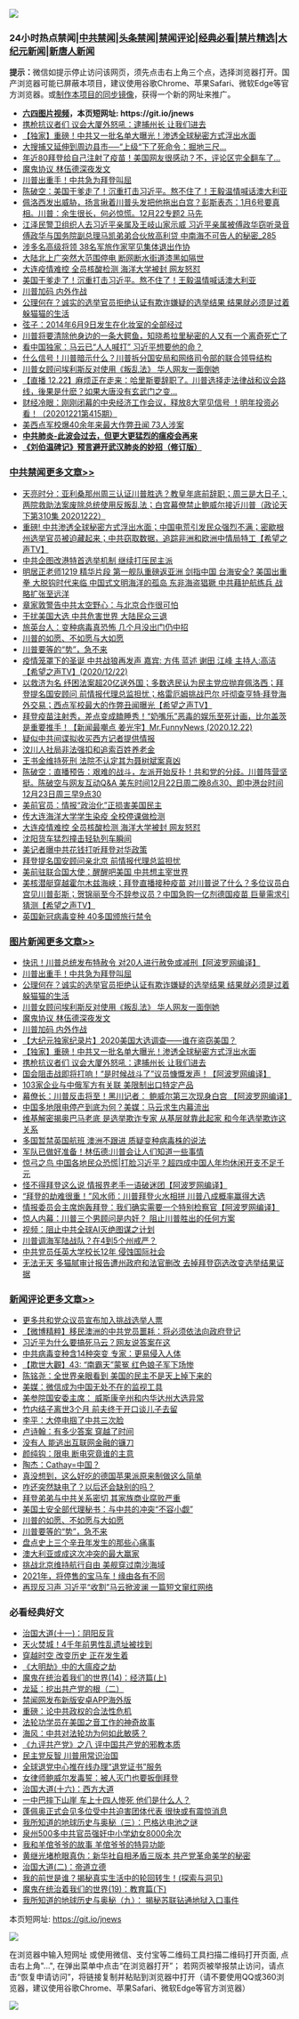 ![](https://raw.githubusercontent.com/fqnews/bnews/master/64photo/fqnews-qr.jpg)

<div id="tt">
<h3>24小时热点禁闻|<a href="#%E4%B8%AD%E5%85%B1%E7%A6%81%E9%97%BB%E6%9B%B4%E5%A4%9A%E6%96%87%E7%AB%A0">中共禁闻</a>|<a href="#%E5%9B%BE%E7%89%87%E6%96%B0%E9%97%BB%E6%9B%B4%E5%A4%9A%E6%96%87%E7%AB%A0">头条禁闻</a>|<a href="#%E6%96%B0%E9%97%BB%E8%AF%84%E8%AE%BA%E6%9B%B4%E5%A4%9A%E6%96%87%E7%AB%A0">禁闻评论|<a href="#%E5%BF%85%E7%9C%8B%E7%BB%8F%E5%85%B8%E5%A5%BD%E6%96%87">经典必看|<a href="/video.md#%E7%A6%81%E7%89%87%E7%B2%BE%E9%80%89">禁片精选</a>|<a href="https://github.com/fqnews/djy/blob/master/gb/nf1351518.md#1">大纪元新闻</a>|<a href="https://github.com/fqnews/ntdtv/blob/master/gb/prog204.md#1">新唐人新闻</a></h3>
<div><b>提示：</b>微信如提示停止访问该网页，须先点击右上角三个点，选择浏览器打开。国产浏览器可能已屏蔽本项目，建议使用谷歌Chrome、苹果Safari、微软Edge等官方浏览器。或<a href="https://github.com/fqnews/bnews/blob/master/%E5%88%B6%E4%BD%9Cgit%E7%A6%81%E9%97%BB%E9%95%9C%E5%83%8F.md">制作本项目的同步镜像</a>，获得一个新的网址来推广。</div>
<ul>
<li><b><a href="http://d1.bdrive.tk/64.mp4" target="_blank">六四图片视频</a>，本页短网址: https://git.io/jnews</b></li>
<li><a href="/topimagenews/20201222/1452789.md">携枪抗议者们 议会大厦外怒吼：逮捕州长 让我们进去</a></li>
<li><a href="/topimagenews/20201222/1452823.md">【独家】重磅！中共又一批名单大曝光！渗透全球秘密方式浮出水面</a></li>
<li><a href="/cbnews/20201222/1452860.md">大搜捕又延伸到周边县市──“上级“下了死命令：掘地三尺…</a></li>
<li><a href="/comments/20201222/1452795.md">年近80拜登给自己注射了疫苗！美国网友很感动？不，评论区完全翻车了…</a></li>
<li><a href="/topimagenews/20201222/1452994.md">魔鬼协议 林伍德深夜发文</a></li>
<li><a href="/topimagenews/20201223/1453180.md">川普出重手！中共急为拜登叫屈</a></li>
<li><a href="/cbnews/20201222/1452909.md">陈破空：美国干爹走了！沉重打击习近平。熬不住了！王毅温情喊话澳大利亚</a></li>
<li><a href="/bannedvideo/20201223/1453177.md">佩洛西发出威胁，扬言揪着川普头发把他拖出白宫？彭斯表态：1月6号要真相。川普：余生很长，何必惊慌。12月22专题2 马先</a></li>
<li><a href="/comments/20201223/1453195.md">江泽民警卫组织人去习近平亲属及王岐山家示威 习近平亲属被傅政华窃听录音 傅政华与国务院副总理马凯弟弟合伙放高利贷 中南海不可告人的秘密_285</a></li>
<li><a href="/cbnews/20201222/1452844.md">涉多名高级将领 38名军旅作家罕见集体退出作协</a></li>
<li><a href="/cbnews/20201222/1452970.md">大陆北上广突然大范围停电 断网断水街道漆黑如隔世</a></li>
<li><a href="/cbnews/20201223/1453139.md">大连疫情难控 全员核酸检测 海洋大学被封 网友怒怼</a></li>
<li><a href="/taiwannews/20201222/1453013.md">美国干爹走了！沉重打击习近平。熬不住了！王毅温情喊话澳大利亚</a></li>
<li><a href="/topimagenews/20201222/1452914.md">川普加码 内外作战</a></li>
<li><a href="/topimagenews/20201222/1453017.md">公理何在？诚实的选举官员拒绝认证有欺诈嫌疑的选举结果 结果就必须是过着躲猫猫的生活</a></li>
<li><a href="/cnnews/20201222/1452796.md">弦子：2014年6月9日发生在化妆室的全部经过</a></li>
<li><a href="/bannedvideo/20201222/1452766.md">川普将要清除他身边的一条大鳄鱼，知晓希拉里秘密的人又有一个离奇死亡了</a></li>
<li><a href="/finance/20201223/1453178.md">看中国独家：马云已“人人喊打” 习近平想要他的命？</a></li>
<li><a href="/cnnews/20201223/1453142.md">什么信号！川普暗示什么？川普拆分国安局和网络司令部的联合领导结构</a></li>
<li><a href="/topimagenews/20201222/1453016.md">川普女顾问埃利斯反对使用《叛乱法》 华人网友一面倒她</a></li>
<li><a href="/bannedvideo/20201223/1453196.md">【直播 12.22】麻烦正在走来：哈里斯要辞职了。川普选择走法律战和议会路线，後果是什麽？如果大唐没有玄武门之变…</a></li>
<li><a href="/bannedvideo/20201222/1452763.md">财经冷眼：刚刚闭幕的中央经济工作会议，释放8大罕见信号 ！明年投资必看！（20201221第415期）</a></li>
<li><a href="/cnnews/20201223/1453112.md">美西点军校爆40余年来最大作弊丑闻 73人涉案</a></li>
<li><b><a href="/comments/20200211/1275071.md" target="_blank">中共肺炎-此波会过去，但更大更猛烈的瘟疫会再来</a></b></li>
<li><b><a href="/comments/20200207/1272816.md" target="_blank">《刘伯温碑记》预言避开武汉肺炎的妙招（修订版）</a></b></li>
</ul>
</div>

<div class="catlist">
<h3><a href="/cbnews/" target="_blank">中共禁闻</a><span><a href="/cbnews/" target="_blank" rel="nofollow">更多文章>></a></span></h3>
<ul>
<li><a href="/cbnews/20201223/1453367.md" target="_blank">天亮时分：亚利桑那州周三认证川普胜选？教皇年底前辞职；周三是大日子；两院救助法案废除总统使用反叛乱法；白宫幕僚禁止鲍威尔接近川普（政论天下第310集 20201222）</a></li>
<li><a href="/cbnews/20201223/1453331.md" target="_blank">重磅! 中共渗透全球秘密方式浮出水面；中国电荒引发民众强烈不满；密歇根州选举官员被迫藏起来；中共窃取数据，追踪非洲和欧洲中情局特工【希望之声TV】</a></li>
<li><a href="/cbnews/20201223/1453326.md" target="_blank">中共企图改港特首选举机制 继续打压民主派</a></li>
<li><a href="/cbnews/20201223/1453303.md" target="_blank">明居正老师1219 精华片段 第一舰队重磅返亚洲 剑指中国 台海安全? 美国出重拳 大脱钩时代来临 中国式文明海洋的孤岛 东非海盗猖獗 中共藉护航练兵 战略扩张至远洋</a></li>
<li><a href="/cbnews/20201223/1453287.md" target="_blank">章家敦警告中共太空野心：与北京合作很可怕</a></li>
<li><a href="/cbnews/20201223/1453286.md" target="_blank">干扰美国大选 中共危害世界 大陆民众三退</a></li>
<li><a href="/cbnews/20201223/1452961.md" target="_blank">旅英台人：变种病毒真恐怖 几个月没出门仍中招</a></li>
<li><a href="/comments/20201223/1453004.md" target="_blank">川普的如愿、不如愿与大如愿</a></li>
<li><a href="/comments/20201223/1453209.md" target="_blank">川普要等的“势”，急不来</a></li>
<li><a href="/cbnews/20201223/1453227.md" target="_blank">疫情笼罩下的圣诞   中共战狼再发声 嘉宾: 方伟 蓝述 谢田 江峰 主持人:高洁【希望之声TV】(2020/12/22)</a></li>
<li><a href="/cbnews/20201223/1453190.md" target="_blank">以救济为名 纾困法案超20亿送外国；多数选民认为民主党应抛弃佩洛西；拜登提名国安顾问 前情报代理总监担忧；格雷厄姆挑战巴尔 吁彻查亨特‧拜登海外交易；西点军校最大的作弊丑闻曝光【希望之声TV】</a></li>
<li><a href="/cbnews/20201223/1453183.md" target="_blank">拜登疫苗注射秀，差点变成瞌睡秀！“奶嘴乐”恶毒的娱乐至死计画，比尔盖茨是重要推手！【新闻最嘲点 姜光宇】Mr.FunnyNews (2020.12.22)‬</a></li>
<li><a href="/cbnews/20201223/1453175.md" target="_blank">疑似中共间谍拟收买西方记者提供情报</a></li>
<li><a href="/cbnews/20201223/1453164.md" target="_blank">汶川人社局非法强扣和追索百姓养老金</a></li>
<li><a href="/cbnews/20201223/1453163.md" target="_blank">王书金维持死刑 法院不认定其为聂树斌案真凶</a></li>
<li><a href="/cbnews/20201223/1453160.md" target="_blank">陈破空：直播预告：艰难的战斗，左派开始反扑！共和党的分歧。川普阵营坚挺。陈破空与网友互动Q&amp;A 美东时间12月22日周二晚8点30、即中港台时间12月23日周三早9点30</a></li>
<li><a href="/cbnews/20201223/1453152.md" target="_blank">美前官员：情报“政治化”正损害美国民主</a></li>
<li><a href="/cbnews/20201223/1453147.md" target="_blank">传大连海洋大学学生染疫 全校停课做检测</a></li>
<li><a href="/cbnews/20201223/1453139.md" target="_blank">大连疫情难控 全员核酸检测 海洋大学被封 网友怒怼</a></li>
<li><a href="/cbnews/20201223/1453138.md" target="_blank">沈阳货车猛烈撞击轻轨列车瞬间</a></li>
<li><a href="/cbnews/20201223/1453110.md" target="_blank">美记者曝中共花钱打听拜登对华政策</a></li>
<li><a href="/cbnews/20201223/1453109.md" target="_blank">拜登提名国安顾问亲北京 前情报代理总监担忧</a></li>
<li><a href="/cbnews/20201223/1453092.md" target="_blank">美前驻联合国大使：醒醒吧美国 中共想主宰世界</a></li>
<li><a href="/cbnews/20201223/1453063.md" target="_blank">美核潜艇穿越霍尔木兹海峡；拜登直播接种疫苗  对川普说了什么？多位议员白宫见川普彭斯；贺锦丽至今不辞参议员？中国急购一亿剂德国疫苗 巨量需求引猜测【希望之声TV】</a></li>
<li><a href="/cbnews/20201222/1453025.md" target="_blank">英国新冠病毒变种 40多国颁旅行禁令</a></li>

</ul>
</div>
<div class="catlist">
<h3><a href="/topimagenews/" target="_blank">图片新闻</a><span><a href="/topimagenews/" target="_blank" rel="nofollow">更多文章>></a></span></h3>
<ul>
<li><a href="/topimagenews/20201223/1453285.md" target="_blank">快讯！川普总统发布特赦令 对20人进行赦免或减刑【阿波罗网编译】</a></li>
<li><a href="/topimagenews/20201223/1453180.md" target="_blank">川普出重手！中共急为拜登叫屈</a></li>
<li><a href="/topimagenews/20201222/1453017.md" target="_blank">公理何在？诚实的选举官员拒绝认证有欺诈嫌疑的选举结果 结果就必须是过着躲猫猫的生活</a></li>
<li><a href="/topimagenews/20201222/1453016.md" target="_blank">川普女顾问埃利斯反对使用《叛乱法》 华人网友一面倒她</a></li>
<li><a href="/topimagenews/20201222/1452994.md" target="_blank">魔鬼协议 林伍德深夜发文</a></li>
<li><a href="/topimagenews/20201222/1452914.md" target="_blank">川普加码 内外作战</a></li>
<li><a href="/comments/20201222/1452557.md" target="_blank">【大纪元独家纪录片】2020美国大选调查——谁在盗窃美国？</a></li>
<li><a href="/topimagenews/20201222/1452823.md" target="_blank">【独家】重磅！中共又一批名单大曝光！渗透全球秘密方式浮出水面</a></li>
<li><a href="/topimagenews/20201222/1452789.md" target="_blank">携枪抗议者们 议会大厦外怒吼：逮捕州长 让我们进去</a></li>
<li><a href="/topimagenews/20201222/1452764.md" target="_blank">国会阻击战即将打响！“是时候战斗了”议员慷慨发声！【阿波罗网编译】</a></li>
<li><a href="/topimagenews/20201222/1452741.md" target="_blank">103家企业与中俄军方有关联 美限制出口特定产品</a></li>
<li><a href="/topimagenews/20201222/1452728.md" target="_blank">幕僚长：川普反击将至！黑川记者： 鲍威尔第三次现身白宫 【阿波罗网编译】</a></li>
<li><a href="/topimagenews/20201222/1452575.md" target="_blank">中国多地限电停产到底为何？美媒：马云求生内幕流出</a></li>
<li><a href="/topimagenews/20201222/1452466.md" target="_blank">维基解密揭奥巴马老底 是选举欺诈专家 从基层就靠此起家 和今年选举欺诈这关系</a></li>
<li><a href="/topimagenews/20201222/1452456.md" target="_blank">多国暂禁英国航班 澳洲不跟进 质疑变种病毒株的说法</a></li>
<li><a href="/topimagenews/20201221/1452138.md" target="_blank">军队已做好准备！林伍德:川普会让人们知道一些事情</a></li>
<li><a href="/topimagenews/20201221/1452107.md" target="_blank">惊弓之鸟 中国各地民众恐慌|打脸习近平？超四成中国人年均休闲开支不足千元</a></li>
<li><a href="/topimagenews/20201221/1452098.md" target="_blank">怪不得拜登这么说 情报界老手一语破迷团【阿波罗网编译】</a></li>
<li><a href="/topimagenews/20201221/1452063.md" target="_blank">“拜登的劫难很重！”风水师：川普拜登火水相拼 川普八成概率赢得大选</a></li>
<li><a href="/topimagenews/20201221/1452024.md" target="_blank">情报委员会主席炮轰拜登：我们确实需要一个特别检察官【阿波罗网编译】</a></li>
<li><a href="/comments/20201221/1451894.md" target="_blank">惊人内幕：川普三个男顾问是内奸？ 阻止川普胜出的任何方案</a></li>
<li><a href="/comments/20201221/1451945.md" target="_blank">视频：阻止中共全球AI灭绝图谋之计划</a></li>
<li><a href="/topimagenews/20201221/1451914.md" target="_blank">川普调海军陆战队？在4到5个州戒严？</a></li>
<li><a href="/topimagenews/20201221/1451913.md" target="_blank">中共党员任英大学校长12年 侵蚀国际社会</a></li>
<li><a href="/topimagenews/20201221/1451863.md" target="_blank">无法无天 多猫腻审计报告遭州政府和法官删改 去掉拜登窃选改变选举结果证据</a></li>

</ul>
</div>
<div class="catlist">
<h3><a href="/comments/" target="_blank">新闻评论</a><span><a href="/comments/" target="_blank" rel="nofollow">更多文章>></a></span></h3>
<ul>
<li><a href="/comments/20201223/1453350.md" target="_blank">更多共和党众议员宣布加入挑战选举人票</a></li>
<li><a href="/comments/20201223/1453341.md" target="_blank">【微博精粹】移民澳洲的中共党员噩耗：将必须依法向政府登记</a></li>
<li><a href="/comments/20201223/1453336.md" target="_blank">习近平为什么要搞死马云？网友说答案在这</a></li>
<li><a href="/comments/20201223/1453321.md" target="_blank">中共病毒变种含14种突变 专家：更易侵入人体</a></li>
<li><a href="/comments/20201223/1453315.md" target="_blank">【欺世大觀】43: “南霸天”蒙冤 红色娘子军下场惨</a></li>
<li><a href="/comments/20201223/1453314.md" target="_blank">陈铭尧：全世界亲眼看到 美国的民主不是天上掉下来的</a></li>
<li><a href="/comments/20201223/1453306.md" target="_blank">美媒：微信成为中国无处不在的监视工具</a></li>
<li><a href="/comments/20201223/1453305.md" target="_blank">美参院国安委主席： 威斯康辛州和内华达州大选异常</a></li>
<li><a href="/comments/20201223/1453304.md" target="_blank">竹内结子离世3个月 前夫终于开口谈儿子去留</a></li>
<li><a href="/comments/20201223/1453296.md" target="_blank">李平：大停电掴了中共三次脸</a></li>
<li><a href="/comments/20201223/1453295.md" target="_blank">卢诗翰：有多少答案 穿越了时间</a></li>
<li><a href="/comments/20201223/1453294.md" target="_blank">没有人 能逃出互联网金融的镰刀</a></li>
<li><a href="/comments/20201223/1453293.md" target="_blank">颜纯钩：限电 断电究竟谁的主意</a></li>
<li><a href="/comments/20201223/1453292.md" target="_blank">陶杰：Cathay=中国？</a></li>
<li><a href="/comments/20201223/1453273.md" target="_blank">真没想到，这么好吃的德国苹果派原来制做这么简单</a></li>
<li><a href="/comments/20201223/1453264.md" target="_blank">咋还突然缺电了？以后还会缺别的吗？</a></li>
<li><a href="/comments/20201223/1453249.md" target="_blank">拜登弟弟与中共关系密切 其家族商业腐败严重</a></li>
<li><a href="/comments/20201223/1453248.md" target="_blank">美国土安全部代理秘书：与中共的冲突“不容小觑”</a></li>
<li><a href="/comments/20201223/1453004.md" target="_blank">川普的如愿、不如愿与大如愿</a></li>
<li><a href="/comments/20201223/1453209.md" target="_blank">川普要等的“势”，急不来</a></li>
<li><a href="/comments/20201223/1453226.md" target="_blank">盘点史上三个辛丑年发生的那些心痛事</a></li>
<li><a href="/comments/20201223/1453222.md" target="_blank">澳大利亚或成这次冲突的最大赢家</a></li>
<li><a href="/comments/20201223/1453221.md" target="_blank">挑战北京维持航行自由 美舰穿过南沙海域</a></li>
<li><a href="/comments/20201223/1453217.md" target="_blank">2021年，将停售的宝马车！缘由各有不同</a></li>
<li><a href="/comments/20201223/1453208.md" target="_blank">再现反习声 ​​习近平“收割”马云掀波澜 一篇短文窜红网络</a></li>

</ul>
</div>

<div class="catlist">
<h3>必看经典好文</h3>
<ul>
<li><a href="/cbnews/20180317/915893.md" target="_blank">治国大道(十一)：阴阳反背</a></li>
<li><a href="/ccpdope/20181219/1049286.md" target="_blank">天火焚城！4千年前男性乱遗址被找到</a></li>
<li><a href="/comments/20200626/1259925.md" target="_blank">穿越时空 改变历史 正在发生着</a></li>
<li><a href="/comments/20200203/1269785.md" target="_blank">《大明劫》中的大瘟疫之劫</a></li>
<li><a href="/topimagenews/20180605/953415.md" target="_blank">魔鬼在统治着我们的世界(14)：经济篇(上)</a></li>
<li><a href="/comments/20200928/1404653.md" target="_blank">龙延：挖出共产党的根（二）</a></li>
<li><a href="/comments/20200627/783266.md" target="_blank">禁闻网发布新版安卓APP海外版</a></li>
<li><a href="/comments/20200705/783271.md" target="_blank">重磅：论中共政权的合法性危机</a></li>
<li><a href="/comments/20200511/1326751.md" target="_blank">法轮功学员在美国之音工作的神奇故事</a></li>
<li><a href="/comments/20191218/1228234.md" target="_blank">海风：中共对法轮功为何如此敏感？</a></li>
<li><a href="/bookonline/20131116/201047.md" target="_blank">《九评共产党》之八 评中国共产党的邪教本质</a></li>
<li><a href="/comments/20200621/1348236.md" target="_blank">民主党反智 川普用常识治国</a></li>
<li><a href="/cbnews/20200819/1382346.md" target="_blank">全球退党中心推在线办理“退党证书”服务</a></li>
<li><a href="/comments/20201123/1435422.md" target="_blank">女律师鲍威尔发毒誓：被人灭门也要扳倒拜登</a></li>
<li><a href="/comments/20201110/1428663.md" target="_blank">治国大道(十六)：西方大道</a></li>
<li><a href="/cbnews/20200611/1343057.md" target="_blank">一中巴摔下山崖 车上十四人惨死 他们是什么人？</a></li>
<li><a href="/cbnews/20201205/1442271.md" target="_blank">蓬佩奥正式会见多位受中共迫害团体代表 很快或有震惊消息</a></li>
<li><a href="/tculture/xiulian/20170726/797589.md" target="_blank">我所知道的地球历史与奥秘（三）：巴格达电池之谜</a></li>
<li><a href="/comments/20200704/783272.md" target="_blank">泉州500多中共官员强奸中小学幼女8000余次</a></li>
<li><a href="/tculture/20200917/1398046.md" target="_blank">我和羊倌爷爷的故事 羊倌爷爷的特异功能</a></li>
<li><a href="/lifebaike/20180921/1001174.md" target="_blank">黄继光堵枪眼真伪：新华社自相矛盾三版本 共产党革命美学的秘密</a></li>
<li><a href="/cbnews/20180308/911611.md" target="_blank">治国大道(二)：帝道立德</a></li>
<li><a href="/comments/20200715/1359453.md" target="_blank">我的前世是谁？揭秘真实生活中的轮回转生！(探索与洞见)</a></li>
<li><a href="/comments/20180716/972458.md" target="_blank">魔鬼在统治着我们的世界(19)：教育篇(下)</a></li>
<li><a href="/topimagenews/20180325/919134.md" target="_blank">我所知道的地球历史与奥秘（九）： 揭秘苏联钻通地狱入口事件</a></li>

</ul>
</div>

本页短网址: https://git.io/jnews

![](https://raw.githubusercontent.com/fqnews/bnews/master/64photo/fqnews-qr.jpg)

在浏览器中输入短网址 或使用微信、支付宝等二维码工具扫描二维码打开页面, 点击右上角"...", 在弹出菜单中点击“在浏览器打开”； 若网页被举报禁止访问，请点击“恢复申请访问”，将链接复制并粘贴到浏览器中打开（请不要使用QQ或360浏览器，建议使用谷歌Chrome、苹果Safari、微软Edge等官方浏览器）

![](https://raw.githubusercontent.com/fqnews/bnews/master/64photo/wx.jpg)